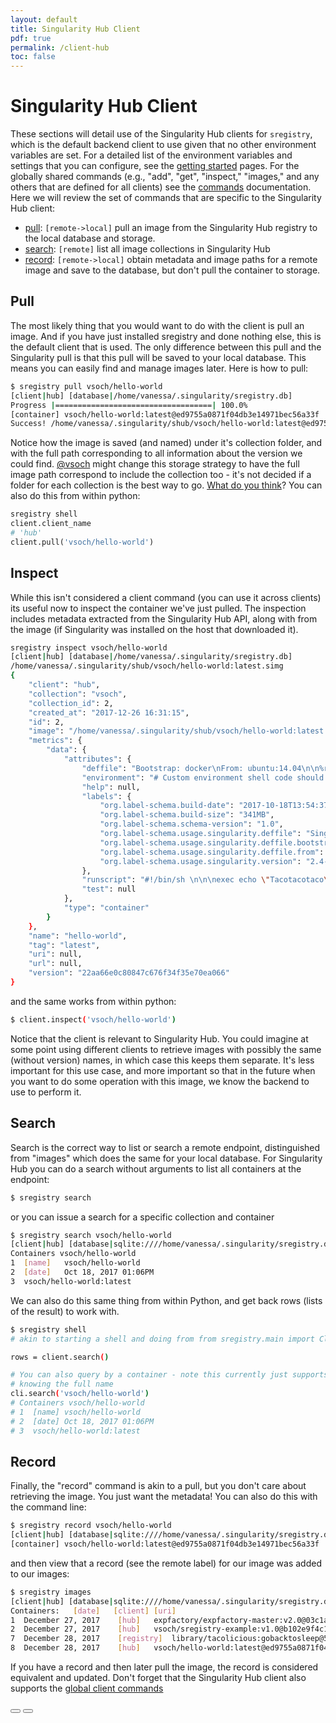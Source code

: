 ```yaml
---
layout: default
title: Singularity Hub Client
pdf: true
permalink: /client-hub
toc: false
---
```


# Singularity Hub Client

These sections will detail use of the Singularity Hub clients for `sregistry`, which is
the default backend client to use given that no other environment variables are set. For a detailed list of
the environment variables and settings that you can configure, see the [getting started](../getting-started) pages. 
For the globally shared commands (e.g., "add", "get", "inspect," "images," and any others that are defined for all clients)
see the [commands](../getting-started/commands.md) documentation. Here we will review the set of commands that are
specific to the Singularity Hub client:

 - [pull](#pull): `[remote->local]` pull an image from the Singularity Hub registry to the local database and storage.
 - [search](#search): `[remote]` list all image collections in Singularity Hub
 - [record](#record): `[remote->local]` obtain metadata and image paths for a remote image and save to the database, but don't pull the container to storage.


## Pull
The most likely thing that you would want to do with the client is pull an image. And
if you have just installed sregistry and done nothing else, this is the default client
that is used. The only difference between this pull and the Singularity pull is that
this pull will be saved to your local database. This means you can easily find and
manage images later. Here is how to pull:

```bash
$ sregistry pull vsoch/hello-world
[client|hub] [database|/home/vanessa/.singularity/sregistry.db]
Progress |===================================| 100.0% 
[container] vsoch/hello-world:latest@ed9755a0871f04db3e14971bec56a33f
Success! /home/vanessa/.singularity/shub/vsoch/hello-world:latest@ed9755a0871f04db3e14971bec56a33f.simg
```

Notice how the image is saved (and named) under it's collection folder, and with the full path corresponding
to all information about the version we could find. [@vsoch](https://www.github.com/vsoch) might change this storage strategy to have the full
image path correspond to include the collection too - it's not decided if a folder for each collection is the best
way to go. [What do you think](https://www.github.com/singularityhub/sregistry-cli/issues)? You can also do this from within python:

```python
sregistry shell
client.client_name
# 'hub'
client.pull('vsoch/hello-world')
```

## Inspect
While this isn't considered a client command (you can use it across clients) its useful now to inspect the container we've just pulled. The inspection includes metadata extracted from
the Singularity Hub API, along with from the image (if Singularity was installed on the host
that downloaded it).

```bash
sregistry inspect vsoch/hello-world
[client|hub] [database|/home/vanessa/.singularity/sregistry.db]
/home/vanessa/.singularity/shub/vsoch/hello-world:latest.simg
{
    "client": "hub",
    "collection": "vsoch",
    "collection_id": 2,
    "created_at": "2017-12-26 16:31:15",
    "id": 2,
    "image": "/home/vanessa/.singularity/shub/vsoch/hello-world:latest.simg",
    "metrics": {
        "data": {
            "attributes": {
                "deffile": "Bootstrap: docker\nFrom: ubuntu:14.04\n\n%runscript\n\nexec echo \"Tacotacotaco\"\n",
                "environment": "# Custom environment shell code should follow\n\n",
                "help": null,
                "labels": {
                    "org.label-schema.build-date": "2017-10-18T13:54:37+00:00",
                    "org.label-schema.build-size": "341MB",
                    "org.label-schema.schema-version": "1.0",
                    "org.label-schema.usage.singularity.deffile": "Singularity",
                    "org.label-schema.usage.singularity.deffile.bootstrap": "docker",
                    "org.label-schema.usage.singularity.deffile.from": "ubuntu:14.04",
                    "org.label-schema.usage.singularity.version": "2.4-feature-squashbuild-secbuild.g217367c"
                },
                "runscript": "#!/bin/sh \n\n\nexec echo \"Tacotacotaco\"\n",
                "test": null
            },
            "type": "container"
        }
    },
    "name": "hello-world",
    "tag": "latest",
    "uri": null,
    "url": null,
    "version": "22aa66e0c80847c676f34f35e70ea066"
}
```

and the same works from within python:

```bash
$ client.inspect('vsoch/hello-world')
```

Notice that the client is relevant to Singularity Hub. You could imagine at some point using
different clients to retrieve images with possibly the same (without version) names, in which case
this keeps them separate. It's less important for this use case, and more important so that in the future when you want to do some operation with this image, we know the backend to use to perform it.


## Search
Search is the correct way to list or search a remote endpoint, distinguished from "images" which does the same for your local database. For Singularity Hub you can do a search without arguments to list all containers at the endpoint:

```bash
$ sregistry search
```

or you can issue a search for a specific collection and container

```bash
$ sregistry search vsoch/hello-world
[client|hub] [database|sqlite:////home/vanessa/.singularity/sregistry.db]
Containers vsoch/hello-world
1  [name]	vsoch/hello-world
2  [date]	Oct 18, 2017 01:06PM
3  vsoch/hello-world:latest
```

We can also do this same thing from within Python, and get back rows (lists of the result) to work with.

```bash
$ sregistry shell 
# akin to starting a shell and doing from from sregistry.main import Client as client

rows = client.search()

# You can also query by a container - note this currently just supports
# knowing the full name
cli.search('vsoch/hello-world')
# Containers vsoch/hello-world
# 1  [name]	vsoch/hello-world
# 2  [date]	Oct 18, 2017 01:06PM
# 3  vsoch/hello-world:latest
```

## Record
Finally, the "record" command is akin to a pull, but you don't care about retrieving the image. You just want the metadata! You can also do this with the command line:

```bash
$ sregistry record vsoch/hello-world
[client|hub] [database|sqlite:////home/vanessa/.singularity/sregistry.db]
[container] vsoch/hello-world:latest@ed9755a0871f04db3e14971bec56a33f
```

and then view that a record (see the remote label) for our image was added to our images:

```bash
$ sregistry images
[client|hub] [database|sqlite:////home/vanessa/.singularity/sregistry.db]
Containers:   [date]   [client]	[uri]
1  December 27, 2017	[hub]	expfactory/expfactory-master:v2.0@03c1ab08e58c6a5101bc790cd9836d25
2  December 27, 2017	[hub]	vsoch/sregistry-example:v1.0@b102e9f4c1b2228d6e21755b27c32ed2
7  December 28, 2017	[registry]	library/tacolicious:gobacktosleep@5b0c0982-9e9a-4e66-8aa1-91ae2cba4cd3
8  December 28, 2017	[hub]	vsoch/hello-world:latest@ed9755a0871f04db3e14971bec56a33f
```

If you have a record and then later pull the image, the record is considered equivalent and updated.
Don't forget that the Singularity Hub client also supports the [global client commands](../getting-started/commands.md)

<div>
    <a href="/sregistry-cli/"><button class="previous-button btn btn-primary"><i class="fa fa-chevron-left"></i> </button></a>
    <a href="/sregistry-cli/client-registry.html"><button class="next-button btn btn-primary"><i class="fa fa-chevron-right"></i> </button></a>
</div><br>
